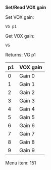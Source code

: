 __Set/Read VOX gain__

Set VOX gain:

	VG p1

Get VOX gain:

	VG

Returns: VG p1

| p1  | VOX gain |
| --- | --- |
| 0 | Gain 0 |
| 1 | Gain 1 |
| 2 | Gain 2 |
| 3 | Gain 3 |
| 4 | Gain 4 |
| 5 | Gain 5 |
| 6 | Gain 6 |
| 7 | Gain 7 |
| 8 | Gain 8 |
| 9 | Gain 9 |

Menu item: 151
